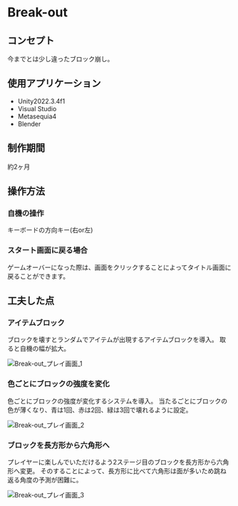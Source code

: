# Break-out

## コンセプト

今までとは少し違ったブロック崩し。

## 使用アプリケーション

- Unity2022.3.4f1
- Visual Studio
- Metasequia4
- Blender

## 制作期間

約2ヶ月

## 操作方法

### 自機の操作

キーボードの方向キー(右or左)

### スタート画面に戻る場合

ゲームオーバーになった際は、画面をクリックすることによってタイトル画面に戻ることができます。

## 工夫した点

### アイテムブロック

ブロックを壊すとランダムでアイテムが出現するアイテムブロックを導入。
取ると自機の幅が拡大。

![Break-out_プレイ画面_1](https://github.com/user-attachments/assets/93dd2b82-2fb8-4b49-92c8-cc653e07af64 "Break-out_プレイ画面_1")

### 色ごとにブロックの強度を変化

色ごとにブロックの強度が変化するシステムを導入。
当たるごとにブロックの色が薄くなり、青は1回、赤は2回、緑は3回で壊れるように設定。

![Break-out_プレイ画面_2](https://github.com/user-attachments/assets/1fbbc1d1-73fb-4792-9782-e9d359b7666e "Break-out_プレイ画面_2")

### ブロックを長方形から六角形へ

プレイヤーに楽しんでいただけるよう2ステージ目のブロックを長方形から六角形へ変更。
そのすることによって、長方形に比べて六角形は面が多いため跳ね返る角度の予測が困難に。

![Break-out_プレイ画面_3](https://github.com/user-attachments/assets/1ad36646-e3c4-43e4-8ffa-7218377066ad "Break-out_プレイ画面_3")

